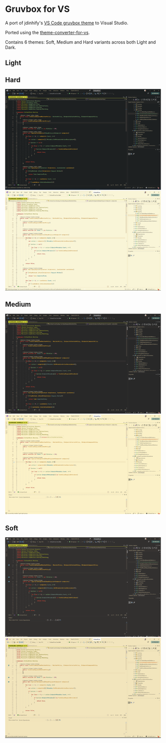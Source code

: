 ﻿# Gruvbox for VS

A port of jdinhify's [VS Code gruvbox theme](https://github.com/jdinhify/vscode-theme-gruvbox/) to Visual Studio.

Ported using the [theme-converter-for-vs](https://github.com/microsoft/theme-converter-for-vs).

Contains 6 themes: Soft, Medium and Hard variants across both Light and Dark.

## Light

## Hard
![dark-hard](/media/dark-hard.png)
![light-hard](/media/light-hard.png)

## Medium
![dark-med](/media/dark-med.png)
![light-med](/media/light-med.png)

## Soft
![dark-soft](/media/dark-soft.png)
![light-soft](/media/light-soft.png)
